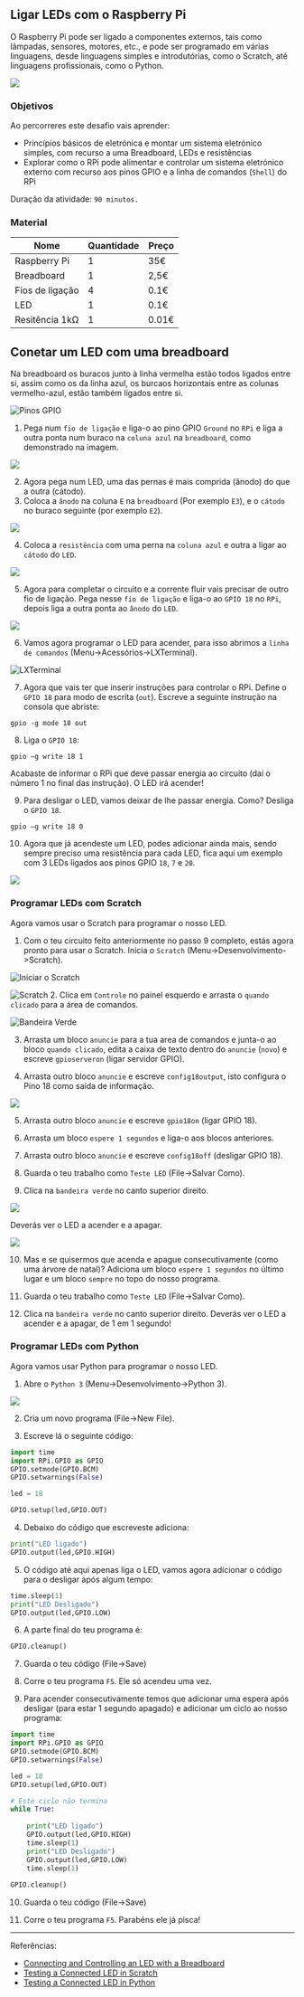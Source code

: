 ## Ligar LEDs com o Raspberry Pi

O  Raspberry Pi pode ser ligado a componentes externos, tais como lâmpadas, sensores, motores, etc., e pode ser programado em várias linguagens, desde linguagens simples e introdutórias, como o Scratch, até linguagens profissionais, como o Python.

![](https://www.raspberrypi.org/documentation/usage/gpio/images/gpio-led.png)

### Objetivos

Ao percorreres este desafio vais aprender:

* Princípios básicos de eletrónica e montar um sistema eletrónico simples, com recurso a uma Breadboard, LEDs e resistências
* Explorar como o RPi pode alimentar e controlar um sistema eletrónico externo com recurso aos pinos GPIO e a linha de comandos (`Shell`) do RPi

Duração da atividade: `90 minutos.`

### Material

| Nome | Quantidade | Preço |
| --- | --- | --- |
|Raspberry Pi |1 |35€ |
|Breadboard |1 |2,5€ |
|Fios de ligação |4 |0.1€ |
|LED |1 |0.1€ |
|Resitência 1kΩ |1 |0.01€ |

## Conetar um LED com uma breadboard

Na breadboard os buracos junto à linha vermelha estão todos ligados entre si, assim como os da linha azul, os burcaos horizontais entre as colunas vermelho-azul, estão também ligados entre si.

![Pinos GPIO](https://www.raspberrypi.org/learning/physical-computing-guide/images/gpio-numbers-pi2.png)

1. Pega num `fio de ligação` e liga-o ao pino GPIO `Ground` no `RPi` e liga a outra ponta num buraco na `coluna azul` na `breadboard`, como demonstrado na imagem.

 ![](https://www.raspberrypi.org/learning/physical-computing-guide/images/gpio-connect-ground.png)

2. Agora pega num LED, uma das pernas é mais comprida (ânodo) do que a outra (cátodo). 
3. Coloca a `ânodo` na coluna `E` na `breadboard` (Por exemplo `E3`), e o `cátodo` no buraco seguinte (por exemplo `E2`).

 ![](https://www.raspberrypi.org/learning/physical-computing-guide/images/gpio-connect-red-led.png)

4. Coloca a `resistência` com uma perna na `coluna azul` e outra a ligar ao `cátodo` do `LED`.

 ![](https://www.raspberrypi.org/learning/physical-computing-guide/images/gpio-connect-resistor.png)

5. Agora para completar o circuito e a corrente fluir vais precisar de outro fio de ligação.
Pega nesse `fio de ligação` e liga-o ao `GPIO 18` no `RPi`, depois liga a outra ponta ao `ânodo` do `LED`.

 ![](https://www.raspberrypi.org/learning/physical-computing-guide/images/gpio-complete-circuit.png)

6. Vamos agora programar o LED para acender, para isso abrimos a `linha de comandos` (Menu->Acessórios->LXTerminal).

 ![LXTerminal](https://www.raspberrypi.org/documentation/usage/terminal/images/lxterminal.png)

7. Agora que vais ter que inserir instruções para controlar o RPi.
Define o `GPIO 18` para modo de escrita (`out`). Escreve a seguinte instrução na consola que abriste:
```
gpio -g mode 18 out
```

8. Liga o `GPIO 18`:

 ```
gpio –g write 18 1
```
Acabaste de informar o RPi que deve passar energia ao circuito (daí o número 1 no final das instrução). O LED irá acender!

9. Para desligar o LED, vamos deixar de lhe passar energia. Como? Desliga o `GPIO 18`.

 ```
gpio –g write 18 0
```

10. Agora que já acendeste um LED, podes adicionar ainda mais, sendo sempre preciso uma resistência para cada LED, fica aqui um exemplo com 3 LEDs ligados aos pinos GPIO `18`, `7` e `20`.

 ![](https://www.raspberrypi.org/learning/physical-computing-guide/images/gpio-complete-circuit2.png)

### Programar LEDs com Scratch

Agora vamos usar o Scratch para programar o nosso LED.

1. Com o teu circuito feito anteriormente no passo 9 completo, estás agora pronto para usar o Scratch. Inicia o `Scratch` (Menu->Desenvolvimento->Scratch).

 ![Iniciar o Scratch](https://www.raspberrypi.org/learning/physical-computing-guide/images/scratch-icon.png)

 ![Scratch](https://www.raspberrypi.org/learning/physical-computing-guide/images/Scratch-interface.png)
2. Clica em `Controle` no painel esquerdo e arrasta o `quando clicado` para a área de comandos.

 ![Bandeira Verde](https://www.raspberrypi.org/learning/physical-computing-guide/images/green_flag.png)

3. Arrasta um bloco `anuncie` para a tua area de comandos e junta-o ao bloco `quando clicado`, edita a caixa de texto dentro do `anuncie` (`novo`) e escreve `gpioserveron` (ligar servidor GPIO).

4. Arrasta outro bloco `anuncie` e escreve `config18output`, isto configura o Pino 18 como saída de informação.

 ![](https://www.raspberrypi.org/learning/physical-computing-guide/images/scratch_config.png)

5. Arrasta outro bloco `anuncie` e escreve `gpio18on` (ligar GPIO 18).

6. Arrasta um bloco `espere 1 segundos` e liga-o aos blocos anteriores.

7. Arrasta outro bloco `anuncie` e escreve `config18off` (desligar GPIO 18).

8. Guarda o teu trabalho como `Teste LED` (File->Salvar Como).

9. Clica na `bandeira verde` no canto superior direito.

 ![](https://www.raspberrypi.org/learning/physical-computing-guide/images/green_flag_icon.png)

 Deverás ver o LED a acender e a apagar.

 ![](https://www.raspberrypi.org/learning/physical-computing-guide/images/scratch_complete.png)

10. Mas e se quisermos que acenda e apague consecutivamente (como uma árvore de natal)?
Adiciona um bloco `espere 1 segundos` no último lugar e um bloco `sempre` no topo do nosso programa.

11. Guarda o teu trabalho como `Teste LED` (File->Salvar Como).

12. Clica na `bandeira verde` no canto superior direito.
Deverás ver o LED a acender e a apagar, de 1 em 1 segundo!

### Programar LEDs com Python

Agora vamos usar Python para programar o nosso LED.

1. Abre o `Python 3` (Menu->Desenvolvimento->Python 3).

 ![](https://www.raspberrypi.org/learning/physical-computing-guide/images/open_idle.png)

2. Cria um novo programa (File->New File).

3. Escreve lá o seguinte código:

 ```python
 import time
 import RPi.GPIO as GPIO
 GPIO.setmode(GPIO.BCM)
 GPIO.setwarnings(False)

 led = 18

 GPIO.setup(led,GPIO.OUT)
 ```

4. Debaixo do código que escreveste adiciona:
 ```python
 print("LED ligado")
 GPIO.output(led,GPIO.HIGH)
 ```

5. O código até aqui apenas liga o LED, vamos agora adicionar o código para o desligar após algum tempo:

 ```python
 time.sleep(1)
 print("LED Desligado")
 GPIO.output(led,GPIO.LOW)
 ```

6. A parte final do teu programa é:

 ```python
 GPIO.cleanup()
 ```

7. Guarda o teu código (File->Save)

8. Corre o teu programa `F5`. Ele só acendeu uma vez.

9. Para acender consecutivamente temos que adicionar uma espera após desligar (para estar 1 segundo apagado) e adicionar um ciclo ao nosso programa:

 ```python
 import time
 import RPi.GPIO as GPIO
 GPIO.setmode(GPIO.BCM)
 GPIO.setwarnings(False)

 led = 18
 GPIO.setup(led,GPIO.OUT)

 # Este ciclo não termina
 while True:
    
     print("LED ligado")
     GPIO.output(led,GPIO.HIGH)
     time.sleep(1)
     print("LED Desligado")
     GPIO.output(led,GPIO.LOW)
     time.sleep(1)
    
 GPIO.cleanup()
 ```
10. Guarda o teu código (File->Save)

11. Corre o teu programa `F5`. Parabéns ele já pisca!

---
Referências: 
* [Connecting and Controlling an LED with a Breadboard](https://www.raspberrypi.org/learning/physical-computing-guide/connect-leds/)
* [Testing a Connected LED in Scratch](https://www.raspberrypi.org/learning/physical-computing-guide/test-led-scratch/)
* [Testing a Connected LED in Python](https://www.raspberrypi.org/learning/physical-computing-guide/test-led-python/)